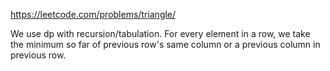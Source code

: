 https://leetcode.com/problems/triangle/

We use dp with recursion/tabulation.
For every element in a row, we take the minimum so far of previous row's same column or a previous column in previous row.
